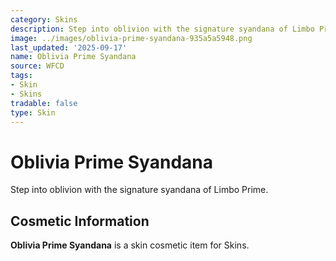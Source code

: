 ```yaml
---
category: Skins
description: Step into oblivion with the signature syandana of Limbo Prime.
image: ../images/oblivia-prime-syandana-935a5a5948.png
last_updated: '2025-09-17'
name: Oblivia Prime Syandana
source: WFCD
tags:
- Skin
- Skins
tradable: false
type: Skin
---
```


# Oblivia Prime Syandana

Step into oblivion with the signature syandana of Limbo Prime.

## Cosmetic Information

**Oblivia Prime Syandana** is a skin cosmetic item for Skins.

